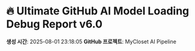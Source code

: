 # 🔥 Ultimate GitHub AI Model Loading Debug Report v6.0

**생성 시간**: 2025-08-01 23:18:05
**GitHub 프로젝트**: MyCloset AI Pipeline
